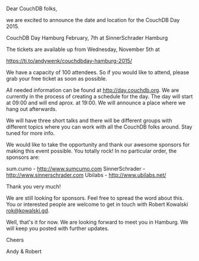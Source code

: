 Dear CouchDB folks,

we are excited to announce the date and location for the CouchDB Day 2015.

CouchDB Day Hamburg
February, 7th
at SinnerSchrader Hamburg

The tickets are available up from Wednesday, November 5th at

https://ti.to/andywenk/couchdbday-hamburg-2015/

We have a capacity of 100 attendees. So if you would like to attend, please grab your free ticket as soon as possible. 

All needed information can be found at http://day.couchdb.org. We are currently in the process of creating a schedule for the day. The day will start at 09:00 and will end aprox. at 19:00. We will announce a place where we hang out afterwards.

We will have three short talks and there will be different groups with different topics where you can work with all the CouchDB folks around. Stay tuned for more info.

We would like to take the opportunity and thank our awesome sponsors for making this event possible. You totally rock! In no particular order, the sponsors are:

sum.cumo - http://www.sumcumo.com
SinnerSchrader - http://www.sinnerschrader.com
Ubilabs - http://www.ubilabs.net/

Thank you very much!

We are still looking for sponsors. Feel free to spread the word about this. You or interested people are welcome to get in touch with Robert Kowalski <rok@kowalski.gd>.

Well, that's it for now. We are looking forward to meet you in Hamburg. We will keep you posted with further updates.

Cheers

Andy & Robert




